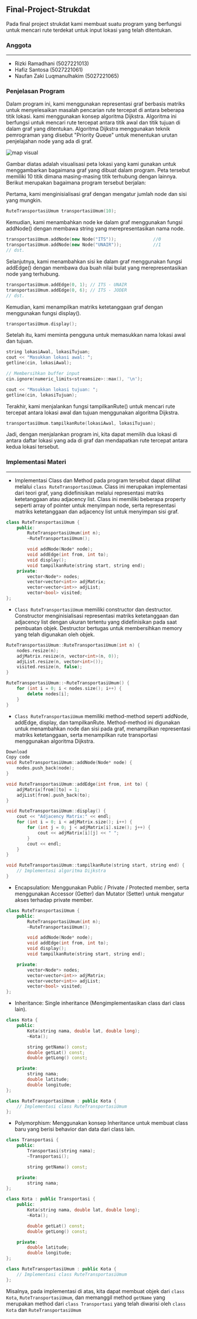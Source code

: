 ## Final-Project-Strukdat
Pada final project strukdat kami membuat suatu program yang berfungsi untuk mencari rute terdekat untuk input lokasi yang telah ditentukan.

### Anggota
***
- Rizki Ramadhani (5027221013)
- Hafiz Santosa (5027221061)
- Naufan Zaki Luqmanulhakim (5027221065)
### Penjelasan Program
Dalam program ini, kami menggunakan representasi graf berbasis matriks untuk menyelesaikan masalah pencarian rute tercepat di antara beberapa titik lokasi. kami menggunakan konsep algoritma Dijkstra. Algoritma ini berfungsi untuk mencari rute tercepat antara titik awal dan titik tujuan di dalam graf yang ditentukan. Algoritma Dijkstra menggunakan teknik pemrograman yang disebut "Priority Queue" untuk menentukan urutan penjelajahan node yang ada di graf.

![map visual](https://github.com/NaufanZaki/Final-Project-Strukdat/blob/main/petanya.jpg)

Gambar diatas adalah visualisasi peta lokasi yang kami gunakan untuk menggambarkan bagaimana graf yang dibuat dalam program. Peta tersebut memiliki 10 titik dimana masing-masing titik terhubung dengan lainnya. Berikut merupakan bagaimana program tersebut berjalan:

Pertama, kami menginisialisasi graf dengan mengatur jumlah node dan sisi yang mungkin.

```cpp
RuteTransportasiUmum transportasiUmum(10);
```

Kemudian, kami menambahkan node ke dalam graf menggunakan fungsi addNode() dengan membawa string yang merepresentasikan nama node.

```cpp
transportasiUmum.addNode(new Node("ITS"));              //0
transportasiUmum.addNode(new Node("UNAIR"));            //1
// dst.
```

Selanjutnya, kami menambahkan sisi ke dalam graf menggunakan fungsi addEdge() dengan membawa dua buah nilai bulat yang merepresentasikan node yang terhubung.

```cpp
transportasiUmum.addEdge(0, 1); // ITS - UNAIR
transportasiUmum.addEdge(0, 6); // ITS - JODER
// dst.
```

Kemudian, kami menampilkan matriks ketetanggaan graf dengan menggunakan fungsi display().

```cpp
transportasiUmum.display();
```

Setelah itu, kami meminta pengguna untuk memasukkan nama lokasi awal dan tujuan.

```cpp
string lokasiAwal, lokasiTujuan;
cout << "Masukkan lokasi awal: ";
getline(cin, lokasiAwal);

// Membersihkan buffer input
cin.ignore(numeric_limits<streamsize>::max(), '\n');

cout << "Masukkan lokasi tujuan: ";
getline(cin, lokasiTujuan);
```

Terakhir, kami menjalankan fungsi tampilkanRute() untuk mencari rute tercepat antara lokasi awal dan tujuan menggunakan algoritma Dijkstra.

```cpp
transportasiUmum.tampilkanRute(lokasiAwal, lokasiTujuan);
```

Jadi, dengan menjalankan program ini, kita dapat memilih dua lokasi di antara daftar lokasi yang ada di graf dan mendapatkan rute tercepat antara kedua lokasi tersebut.

### Implementasi Materi
***
- Implementasi Class dan Method pada program tersebut dapat dilihat melalui `class RuteTransportasiUmum`. Class ini merupakan implementasi dari teori graf, yang didefinisikan melalui representasi matriks ketetanggaan atau adjacency list. Class ini memiliki beberapa property seperti array of pointer untuk menyimpan node, serta representasi matriks ketetanggaan dan adjacency list untuk menyimpan sisi graf.

```cpp
class RuteTransportasiUmum {
    public:
        RuteTransportasiUmum(int n);
        ~RuteTransportasiUmum();

        void addNode(Node* node);
        void addEdge(int from, int to);
        void display();
        void tampilkanRute(string start, string end);
    private:
        vector<Node*> nodes;
        vector<vector<int>> adjMatrix;
        vector<vector<int>> adjList;
        vector<bool> visited;
};
```

- `Class RuteTransportasiUmum` memiliki constructor dan destructor. Constructor menginisialisasi representasi matriks ketetanggaan dan adjacency list dengan ukuran tertentu yang didefinisikan pada saat pembuatan objek. Destructor bertugas untuk membersihkan memory yang telah digunakan oleh objek.

```cpp
RuteTransportasiUmum::RuteTransportasiUmum(int n) {
    nodes.resize(n);
    adjMatrix.resize(n, vector<int>(n, 0));
    adjList.resize(n, vector<int>());
    visited.resize(n, false);
}

RuteTransportasiUmum::~RuteTransportasiUmum() {
    for (int i = 0; i < nodes.size(); i++) {
        delete nodes[i];
    }
}
```

- `Class RuteTransportasiUmum` memiliki method-method seperti addNode, addEdge, display, dan tampilkanRute. Method-method ini digunakan untuk menambahkan node dan sisi pada graf, menampilkan representasi matriks ketetanggaan, serta menampilkan rute transportasi menggunakan algoritma Dijkstra.

```cpp
Download
Copy code
void RuteTransportasiUmum::addNode(Node* node) {
    nodes.push_back(node);
}

void RuteTransportasiUmum::addEdge(int from, int to) {
    adjMatrix[from][to] = 1;
    adjList[from].push_back(to);
}

void RuteTransportasiUmum::display() {
    cout << "Adjacency Matrix:" << endl;
    for (int i = 0; i < adjMatrix.size(); i++) {
        for (int j = 0; j < adjMatrix[i].size(); j++) {
            cout << adjMatrix[i][j] << " ";
        }
        cout << endl;
    }
}

void RuteTransportasiUmum::tampilkanRute(string start, string end) {
    // Implementasi algoritma Dijkstra
}
```

- Encapsulation: Menggunakan Public / Private / Protected member, serta menggunakan Accessor (Getter) dan Mutator (Setter) untuk mengatur akses terhadap private member.

```cpp
class RuteTransportasiUmum {
    public:
        RuteTransportasiUmum(int n);
        ~RuteTransportasiUmum();

        void addNode(Node* node);
        void addEdge(int from, int to);
        void display();
        void tampilkanRute(string start, string end);

    private:
        vector<Node*> nodes;
        vector<vector<int>> adjMatrix;
        vector<vector<int>> adjList;
        vector<bool> visited;
};
```

- Inheritance: Single inheritance (Mengimplementasikan class dari class lain).

```cpp
class Kota {
    public:
        Kota(string nama, double lat, double long);
        ~Kota();

        string getNama() const;
        double getLat() const;
        double getLong() const;

    private:
        string nama;
        double latitude;
        double longitude;
};

class RuteTransportasiUmum : public Kota {
    // Implementasi class RuteTransportasiUmum
};
```

- Polymorphism: Menggunakan konsep Inheritance untuk membuat class baru yang berisi behavior dan data dari class lain.

```cpp
class Transportasi {
    public:
        Transportasi(string nama);
        ~Transportasi();

        string getNama() const;

    private:
        string nama;
};

class Kota : public Transportasi {
    public:
        Kota(string nama, double lat, double long);
        ~Kota();

        double getLat() const;
        double getLong() const;

    private:
        double latitude;
        double longitude;
};

class RuteTransportasiUmum : public Kota {
    // Implementasi class RuteTransportasiUmum
};
```

Misalnya, pada implementasi di atas, kita dapat membuat objek dari `class Kota`, `RuteTransportasiUmum`, dan memanggil method `getName` yang merupakan method dari `class Transportasi` yang telah diwarisi oleh `class Kota` dan `RuteTransportasiUmum`
